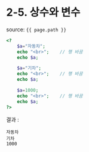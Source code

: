 # 2-5. 상수와 변수

source: `{{ page.path }}`

```php
<?
	$a="자동차";
	echo "<br>";	// 행 바꿈
	echo $a;

	$a="기차";
	echo "<br>";	// 행 바꿈
	echo $a;

	$a=1000;
	echo "<br>";	// 행 바꿈
	echo $a;
?>
```


결과 :
```
자동차
기차
1000
```
